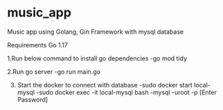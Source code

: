 # music_app
Music app using Golang, Gin Framework with mysql database

Requirements
Go 1.17

1.Run below command to install go dependencies
    -go mod tidy


2.Run go server
    -go run main.go

3. Start the docker to connect with database
    -sudo docker start local-mysql
    -sudo docker exec -it local-mysql bash 
        -mysql -uroot -p [Enter Password]
